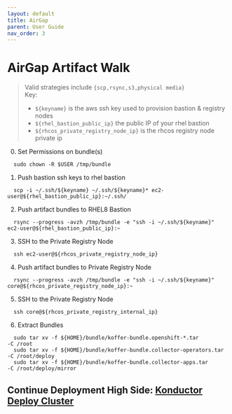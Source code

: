 ```yaml
---
layout: default
title: AirGap
parent: User Guide
nav_order: 3
---
```


# AirGap Artifact Walk
> Valid strategies include `{scp,rsync,s3,physical media}`    
> Key:
>  - `${keyname}` is the aws ssh key used to provision bastion & registry nodes
>  - `${rhel_bastion_public_ip}` the public IP of your rhel bastion
>  - `${rhcos_private_registry_node_ip}` is the rhcos registry node private ip
>    

  0. Set Permissions on bundle(s)
```
  sudo chown -R $USER /tmp/bundle
```
  1. Push bastion ssh keys to rhel bastion
```
  scp -i ~/.ssh/${keyname} ~/.ssh/${keyname}* ec2-user@${rhel_bastion_public_ip}:~/.ssh/
```
  2. Push artifact bundles to RHEL8 Bastion
```
  rsync --progress -avzh /tmp/bundle -e "ssh -i ~/.ssh/${keyname}" ec2-user@${rhel_bastion_public_ip}:~
```
  3. SSH to the Private Registry Node
```
  ssh ec2-user@${rhcos_private_registry_node_ip}
```
  4. Push artifact bundles to Private Registry Node
```
  rsync --progress -avzh /tmp/bundle -e "ssh -i ~/.ssh/${keyname}" core@${rhcos_private_registry_node_ip}:~
```
  5. SSH to the Private Registry Node
```
  ssh core@${rhcos_private_registry_internal_ip}
```
  6. Extract Bundles
```
  sudo tar xv -f ${HOME}/bundle/koffer-bundle.openshift-*.tar         -C /root
  sudo tar xv -f ${HOME}/bundle/koffer-bundle.collector-operators.tar -C /root/deploy
  sudo tar xv -f ${HOME}/bundle/koffer-bundle.collector-apps.tar      -C /root/deploy/mirror
```
## Continue Deployment High Side: [Konductor Deploy Cluster]    
[Quay.io Image Pull Secret]:https://cloud.redhat.com/openshift/install/metal/user-provisioned
[Konductor Deploy Cluster]:https://codectl.io/docs/user-guide/deploy
